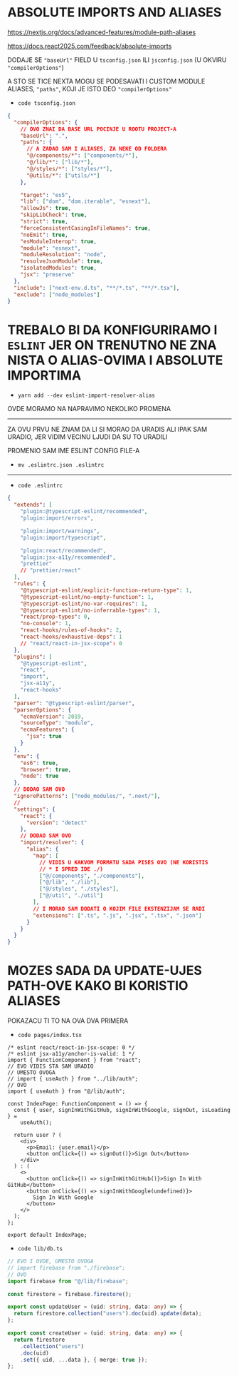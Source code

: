 # ABSOLUTE IMPORTS AND ALIASES

<https://nextjs.org/docs/advanced-features/module-path-aliases>

<https://docs.react2025.com/feedback/absolute-imports>

DODAJE SE `"baseUrl"` FIELD U `tsconfig.json` ILI `jsconfig.json` (U OKVIRU `"compilerOptions"`)

A STO SE TICE NEXTA MOGU SE PODESAVATI I CUSTOM MODULE ALIASES, `"paths"`, KOJI JE ISTO DEO `"compilerOptions"`

- `code tsconfig.json`

```json
{
  "compilerOptions": {
    // OVO ZNAI DA BASE URL POCINJE U ROOTU PROJECT-A
    "baseUrl": ".",
    "paths": {
      // A ZADAO SAM I ALIASES, ZA NEKE OD FOLDERA
      "@/components/*": ["components/*"],
      "@/lib/*": ["lib/*"],
      "@/styles/*": ["styles/*"],
      "@utils/*": ["utils/*"]
    },

    "target": "es5",
    "lib": ["dom", "dom.iterable", "esnext"],
    "allowJs": true,
    "skipLibCheck": true,
    "strict": true,
    "forceConsistentCasingInFileNames": true,
    "noEmit": true,
    "esModuleInterop": true,
    "module": "esnext",
    "moduleResolution": "node",
    "resolveJsonModule": true,
    "isolatedModules": true,
    "jsx": "preserve"
  },
  "include": ["next-env.d.ts", "**/*.ts", "**/*.tsx"],
  "exclude": ["node_modules"]
}
```

# TREBALO BI DA KONFIGURIRAMO I `ESLINT` JER ON TRENUTNO NE ZNA NISTA O ALIAS-OVIMA I ABSOLUTE IMPORTIMA

- `yarn add --dev eslint-import-resolver-alias`

OVDE MORAMO NA NAPRAVIMO NEKOLIKO PROMENA

***

ZA OVU PRVU NE ZNAM DA LI SI MORAO DA URADIS ALI IPAK SAM URADIO, JER VIDIM VECINU LJUDI DA SU TO URADILI

PROMENIO SAM IME ESLINT CONFIG FILE-A

- `mv .eslintrc.json .eslintrc`

***

- `code .eslintrc`

```json
{
  "extends": [
    "plugin:@typescript-eslint/recommended",
    "plugin:import/errors",

    "plugin:import/warnings",
    "plugin:import/typescript",

    "plugin:react/recommended",
    "plugin:jsx-a11y/recommended",
    "prettier"
    // "prettier/react"
  ],
  "rules": {
    "@typescript-eslint/explicit-function-return-type": 1,
    "@typescript-eslint/no-empty-function": 1,
    "@typescript-eslint/no-var-requires": 1,
    "@typescript-eslint/no-inferrable-types": 1,
    "react/prop-types": 0,
    "no-console": 1,
    "react-hooks/rules-of-hooks": 2,
    "react-hooks/exhaustive-deps": 1
    // "react/react-in-jsx-scope": 0
  },
  "plugins": [
    "@typescript-eslint",
    "react",
    "import",
    "jsx-a11y",
    "react-hooks"
  ],
  "parser": "@typescript-eslint/parser",
  "parserOptions": {
    "ecmaVersion": 2019,
    "sourceType": "module",
    "ecmaFeatures": {
      "jsx": true
    }
  },
  "env": {
    "es6": true,
    "browser": true,
    "node": true
  },
  // DODAO SAM OVO
  "ignorePatterns": ["node_modules/", ".next/"],
  // 
  "settings": {
    "react": {
      "version": "detect"
    },
    // DODAO SAM OVO
    "import/resolver": {
      "alias": {
        "map": [
          // VIDIS U KAKVOM FORMATU SADA PISES OVO (NE KORISTIS 
          // * I SPRED IDE ./)
          ["@/components", "./components"],
          ["@/lib", "./lib"],
          ["@/styles", "./styles"],
          ["@/util", "./util"]
        ],
        // I MORAO SAM DODATI O KOJIM FILE EKSTENZIJAM SE RADI
        "extensions": [".ts", ".js", ".jsx", ".tsx", ".json"]
      }
    }
  }
}
```

# MOZES SADA DA UPDATE-UJES PATH-OVE KAKO BI KORISTIO ALIASES

POKAZACU TI TO NA OVA DVA PRIMERA

- `code pages/index.tsx`

```tsx
/* eslint react/react-in-jsx-scope: 0 */
/* eslint jsx-a11y/anchor-is-valid: 1 */
import { FunctionComponent } from "react";
// EVO VIDIS STA SAM URADIO
// UMESTO OVOGA
// import { useAuth } from "../lib/auth";
// OVO
import { useAuth } from "@/lib/auth";

const IndexPage: FunctionComponent = () => {
  const { user, signInWithGitHub, signInWithGoogle, signOut, isLoading } =
    useAuth();

  return user ? (
    <div>
      <p>Email: {user.email}</p>
      <button onClick={() => signOut()}>Sign Out</button>
    </div>
  ) : (
    <>
      <button onClick={() => signInWithGitHub()}>Sign In With GitHub</button>
      <button onClick={() => signInWithGoogle(undefined)}>
        Sign In With Google
      </button>
    </>
  );
};

export default IndexPage;

```

- `code lib/db.ts`

```ts
// EVO I OVDE, UMESTO OVOGA
// import firebase from "./firebase";
// OVO
import firebase from "@/lib/firebase";

const firestore = firebase.firestore();

export const updateUser = (uid: string, data: any) => {
  return firestore.collection("users").doc(uid).update(data);
};

export const createUser = (uid: string, data: any) => {
  return firestore
    .collection("users")
    .doc(uid)
    .set({ uid, ...data }, { merge: true });
};
```
